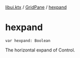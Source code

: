 [libui.ktx](../index.md) / [GridPane](index.md) / [hexpand](./hexpand.md)

# hexpand

`var hexpand: Boolean`

The horizontal expand of Control.

